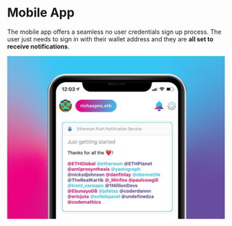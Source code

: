 # Mobile App

The mobile app offers a seamless no user credentials sign up process. The user just needs to sign in with their wallet address and they are **all set to receive notifications**. 

![Actual notification screenshot](../../.gitbook/assets/epnscoverwelcome.jpg)



